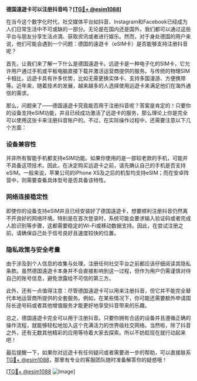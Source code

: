 **德国遠遊卡可以注册抖音吗？[[TG💪+ @esim1088](https://t.me/s/esim1088)]**

在当今这个数字化时代，社交媒体平台如抖音、Instagram和Facebook已经成为人们日常生活中不可或缺的一部分。无论是在国内还是国外，我们都可以通过这些平台与朋友分享生活点滴、获取资讯或者进行娱乐。然而，对于身处德国的用户来说，他们可能会遇到一个问题：德国的遠遊卡（eSIM卡）是否能够支持注册抖音呢？

首先，让我们来了解一下什么是德国遠遊卡。远遊卡是一种电子化的SIM卡，它允许用户通过手机或平板电脑直接下载并激活运营商提供的服务。与传统的物理SIM卡相比，远遊卡具有许多优势，比如无需更换实体卡、支持多国漫游、方便携带等。近年来，随着技术的发展，越来越多的人选择使用远遊卡来满足他们在海外通信的需求。

那么，问题来了——德国遠遊卡究竟能否用于注册抖音呢？答案是肯定的！只要你的设备支持eSIM功能，并且已经成功激活了远遊卡的服务，那么理论上你是完全可以使用这张卡来注册抖音账户的。不过，在实际操作过程中，还需要注意以下几个方面：

### 设备兼容性
并非所有智能手机都支持eSIM功能。如果你使用的是一部较老款的手机，可能并不具备这项技术。因此，在决定购买远遊卡之前，请先确认自己的手机是否支持eSIM。一般来说，苹果公司的iPhone XS及之后的机型均支持eSIM；而在安卓阵营中，则需要查看具体型号是否具备该特性。

### 网络连接稳定性
即使你的设备支持eSIM并且已经安装好了德国遠遊卡，想要顺利注册抖音仍然离不开良好的网络环境。特别是在首次登录时，系统可能会要求输入验证码或者完成人脸识别等步骤，这都需要稳定的Wi-Fi或移动数据支持。因此，在尝试注册之前，请确保自己处于信号良好且速度较快的位置。

### 隐私政策与安全考量
由于涉及到个人信息的收集与处理，注册任何社交平台之前都应该仔细阅读其隐私条款。虽然德国遠遊卡本身并不会直接影响到这一过程，但作为用户仍需谨慎对待自己的账号信息，避免泄露给不可信的第三方。

此外，还有一点值得注意：尽管德国遠遊卡可以用来注册抖音，但它并不能完全替代本地运营商所提供的全套服务。例如，在某些情况下，你可能还需要额外申请国际长途号码或者其他增值服务才能更好地享受抖音带来的乐趣。

总之，德国遠遊卡完全可以用于注册抖音。只要你拥有合适的设备并且遵循正确的操作流程，就能够轻松地加入这个充满活力的世界级社交网络。当然啦，除了抖音之外，还有无数其他精彩的应用等待着大家去探索。所以不妨趁现在就行动起来吧！

最后提醒一下，如果你对远遊卡有任何疑问或者需要进一步的帮助，可以直接联系[TG💪+ @esim1088](https://t.me/s/esim1088)，那里有专业的客服团队随时准备解答你的疑惑哦！

[[TG💪+ @esim1088](https://t.me/s/esim1088) ![Image](https://i.postimg.cc/4NQfJmqS/Snipaste-2025-05-13-00-14-12.png)]